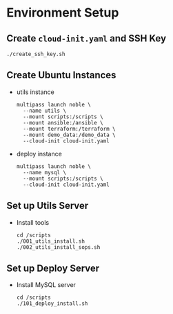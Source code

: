 # Environment Setup

## Create `cloud-init.yaml` and SSH Key

```shell
./create_ssh_key.sh
```

## Create Ubuntu Instances

* utils instance
  ```shell
  multipass launch noble \
    --name utils \
    --mount scripts:/scripts \
    --mount ansible:/ansible \
    --mount terraform:/terraform \
    --mount demo_data:/demo_data \
    --cloud-init cloud-init.yaml
  ```

* deploy instance
  ```shell
  multipass launch noble \
    --name mysql \
    --mount scripts:/scripts \
    --cloud-init cloud-init.yaml
  ```

## Set up Utils Server

* Install tools
  ```shell
  cd /scripts
  ./001_utils_install.sh
  ./002_utils_install_sops.sh
  ```

## Set up Deploy Server

* Install MySQL server
  ```shell
  cd /scripts
  ./101_deploy_install.sh
  ```
